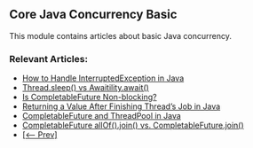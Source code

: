 ## Core Java Concurrency Basic

This module contains articles about basic Java concurrency.

### Relevant Articles: 

- [How to Handle InterruptedException in Java](https://www.baeldung.com/java-interrupted-exception)
- [Thread.sleep() vs Awaitility.await()](https://www.baeldung.com/java-thread-sleep-vs-awaitility-await)
- [Is CompletableFuture Non-blocking?](https://www.baeldung.com/java-completablefuture-non-blocking)
- [Returning a Value After Finishing Thread’s Job in Java](https://www.baeldung.com/java-return-value-after-thread-finish)
- [CompletableFuture and ThreadPool in Java](https://www.baeldung.com/java-completablefuture-threadpool)
- [CompletableFuture allOf().join() vs. CompletableFuture.join()](https://www.baeldung.com/java-completablefuture-allof-join)
- [[<-- Prev]](../core-java-concurrency-basic-2)
